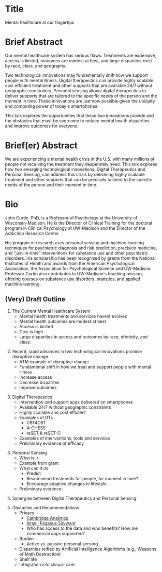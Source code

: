 # Title

Mental healthcare at our fingertips


# Brief Abstract

Our mental healthcare system has serious flaws.  Treatments are expensive, access is limited, outcomes are modest at best, and large disparities exist by race, class, and geography.

Two technological innovations may fundamentally shift how we support people with mental illness.  Digital therapeutics can provide highly scalable, cost efficient treatment and other supports that are available 24/7 without geographic constraints.  Personal sensing allows digital therapeutics to deliver supports that are tailored to the specific needs of the person and the moment in time.  These innovations are just now possible given the ubiquity and computing power of today's smartphones.  

This talk explores the opportunities that these two innovations provide and the obstacles that must be overcome to reduce mental health disparities and improve outcomes for everyone. 

# Brief(er) Abstract
We are experiencing a mental health crisis in the U.S. with many millions of people not receiving the treatment they desperately need.  This talk explores how two emerging technological innovations, Digital Therapeutics and Personal Sensing, can address this crisis by delivering highly scalable treatment and other supports that can be precisely tailored to the specific needs of the person and their moment in time. 

# Bio

John Curtin, PhD, is a Professor of Psychology at the University of Wisconsin-Madison.  He is the Director of Clinical Training for the doctoral program in Clinical Psychology at UW-Madison and the Director of the Addiction Research Center.  

His program of research uses personal sensing and machine learning techniques for psychiatric diagnosis and risk prediction, precision medicine, and “just-in-time” interventions for substance use and other psychiatric disorders.  His scholarship has been recognized by grants from the National Institutes of Health and awards from the American Psychological Association, the Association for Psychological Science and UW-Madison.  Professor Curtin also contributes to UW-Madison's teaching mission, offering courses on substance use disorders, statistics, and applied machine learning.

## (Very) Draft Outline

1. The Current Mental Healthcare System
	* Mental health treatments and services havent evolved
    * Mental health outcomes are modest at best
    * Access is limited
    * Cost is high
    * Large disparities in access and outcomes by race, ethnicity, and class.  

<!-- Slide:  Map of US distribution of therapists-->
<!-- Slide:  Calendar of therapy appointments-->

2. Recent, rapid advances in two technological innovations promise disruptive change
    * ATM example of disruptive change
    * Fundamental shift in how we treat and support people with mental illness
    * Increase access
	* Decrease disparites
	* Improve outcomes

<!-- Slide: Bank teller vs. ATM.  and maybe vs. Venmo?? vs. Bitcoin??-->

3. Digital Therapeutics
    * Intervention and support apps delivered on smartphones
    * Available 24/7 without geographic constraints
    * Highly scalable and cost efficient
	* Examples of DTs
		* CBT4CBT
		* A-CHESS
		* reSET & reSET-O
	* Examples of interventions, tools and services
	* Preliminary evidence of efficacy

<!--Org Question: Where does smartphone come in?  As part of evolution of digital theraputics?  Need to have smartphone to increase access.  Need smartphone to be used by everyone to decrease access-->

<!-- Org Question: Where does clinician dashboard come in?  Just a service until digital theraputics meet personal sensing?-->

3. Personal Sensing
    * What is it
    * Example from grant
    * What can it do
	    * Predict
	    * Recommend treatments for people, for moment in time?
	    * Encourage adaptive changes to lifestyle
    * Preliminary evidence-

<!--Slide:  My location data?-->
<!--Slide:  Funny text message thread-->
<!--Slide: Text message with mom vs. drug using friend.  "I'm really stressed and I am craving....   Can you help me?"-->

4.  Synergies between Digital Therapeutics and Personal Sensing

<!-- Org Question: Not sure how to organize these ideas yet but this section will highlight that: 1) Digital theraputics on smartphones make personal sensing feasible, given access to sensors, software and computing power, 2) Personal sensing makes digital theraputics smarter, allowing for its supports (treatments, tools & services) to be tailored to person, place, and time, 3) Personal sensing can also encourage greater engagement with both digital theraputics and traditional mental healhcare services, and  4) Digital theraputics can provide conduit for risk and symptom sensing back to health care providers to allow for efficiet resource allocation based on momentary need.  May need to focus or curtail these ideas-->

5. Obstacles and Recommendations
	* Privacy
	    * [Cambridge Analytica](https://en.wikipedia.org/wiki/Cambridge_Analytica)  
	    * [Israeli Pegasus Spyware](https://en.wikipedia.org/wiki/Pegasus_(spyware))
	    * Who has access to the data and who benefits?  How are commercial apps supported?
	* Burden
		* Active vs. passive personal sensing
	* Disparities reified by Artificial Intelligence Algorithms (e.g., Weapons of Math Destruction)  <!-- Slide: Book cover image?-->
	* Shelf life <!-- Slide: Expired or rotting food on shelf or in frige?  ;-)-->
	* Integration into clinical care

<!-- Org Question: Won't do all of these.  Need to prioritize for interest and importance.-->
